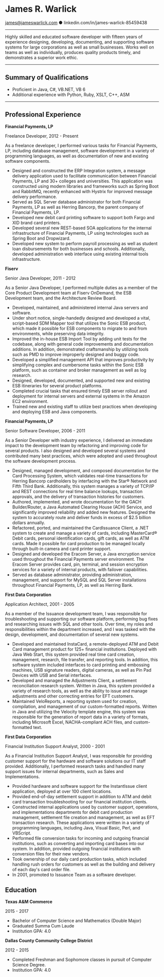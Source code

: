 

**James R. Warlick**
=====================
james@jameswarlick.com ● linkedin.com/in/james-warlick-85459438

----------

Highly skilled and educated software developer with fifteen years of experience designing, developing, documenting, and supporting software systems for large corporations as well as small businesses.  Works well on teams as well as individually, produces quality products timely, and demonstrates a superior work ethic.

----------

**Summary of Qualifications**
-----------------------------

- Proficient in Java, C#, VB.NET, VB 6 
- Additional experience with Python, Ruby, XSLT, C++, ASM

----------

**Professional Experience**
---------------------------

**Financial Payments, LP**

Freelance Developer, 2012 - Present

As a freelance developer, I performed various tasks for Financial Payments, LP, including database management, software development in a variety of programming languages, as well as documentation of new and existing software components.  

- Designed and constructed the ERP Integration system, a message delivery application used to facilitate communication between Financial Payments, LP and 30+ colleges and universities.  This application was constructed using modern libraries and frameworks such as Spring Boot and RabbitMQ, recently enhanced with Hystrix for improved message delivery performance.
- Served as SQL Server database administrator for both Financial Payments, LP as well as Herring Bancorp, the parent company of Financial Payments, LP.
- Developed new debit card printing software to support both Fargo and XID brand card printers. 
- Developed several new REST-based SOA applications for the internal infrastructure of Financial Payments, LP using technologies such as Spring Boot and Dropwizard.
- Developed new system to perform payroll processing as well as student loan disbursements for both businesses and schools.  Additionally, developed administration web interface using existing internal tools infrastructure.


**Fiserv**

Senior Java Developer, 2011 - 2012

As a Senior Java Developer, I performed multiple duties as a member of the Core Product Development team at Fiserv OnDemand, the ESB Development team, and the Architecture Review Board.

- Developed, maintained, and administered internal Java servers and software. 
- Under short notice, single-handedly designed and developed a vital, script-based SDM Mapper tool that utilizes the Sonic ESB product, which made it possible for ESB components to migrate to and from environments, while preserving data integrity.  
- Improved the in-house ESB Import Tool by adding unit tests for the codebase, along with general code improvements and documentation additions.  In addition, demonstrated craftsmanship by utilizing tools such as PMD to improve improperly designed and buggy code. 
- Developed a simplified management API that improves productivity by simplifying complex and cumbersome tasks within the Sonic ESB platform, such as container and broker management as well as log research.  
- Designed, developed, documented, and supported new and existing ESB itineraries for several product platforms.  
- Completed crucial tasks that ensured timely ESB server rollout and deployment for internal servers and external systems in the Amazon EC2 environment.  
- Trained new and existing staff to utilize best practices when developing and deploying ESB and Java components.



**Financial Payments, LP**

Senior Software Developer, 2006 - 2011

As a Senior Developer with industry experience, I delivered an immediate impact to the development team by refactoring and improving code for several products.  I also designed and developed several systems and contributed many best practices, which were adopted and used throughout the software development process.  

- Designed, managed development, and composed documentation for the Card Processing System, which validates real-time transactions for Herring Bancorp cardholders by interfacing with the Star® Network and Fifth Third Bank. Additionally, this system manages a variety of TCP/IP and REST connections for real time balance lookups, transaction approvals, and the delivery of transaction histories for customers.  
- Authored, implemented, and wrote documentation for the GACH Builder/Router, a Java Automated Clearing House (ACH) Service, and significantly improved reliability and added new features. Designed the system to accurately route and deliver funds in excess of $2.5 billion dollars annually.
- Refactored, ported, and maintained the CardIssuance Client, a .NET system to create and manage a variety of cards, including MasterCard® Debit cards, personal identification cards, gift cards, as well as ATM cards. Made it possible for card production to be managed locally through built-in camera and card printer support. 
- Designed and developed the Eracom Server, a Java encryption service used throughout the Financial Payments server environment. The Eracom Server provides card, pin, terminal, and session encryption services for a variety of internal products, with failover capabilities. 
- Served as database administrator, providing administration, management, and support for MySQL and SQL Server installations throughout Financial Payments, LP, as well as Herring Bank.


**First Data Corporation**

Application Architect, 2001 - 2005

As a member of the Issuance development team, I was responsible for troubleshooting and supporting our software platform, performing bug fixes and researching issues with SQL and other tools.  Over time, my roles and responsibilities within the department increased, and I was tasked with the design, development, and documentation of several new systems.  

- Developed and maintained InstaCard, a remote-deployed ATM and Debit Card management product for 125+ financial institutions. Deployed with Java Web Start, this system provided real time card creation, management, research, file transfer, and reporting tools. In addition, this software system included interfaces to card printing and embossing machines, USB signature readers, digital cameras, as well as Pin Pad Devices with USB and Serial interfaces.
- Developed and managed the Adjustments Client, a settlement reconciliation research system. Written in Java, this system provided a variety of research tools, as well as the ability to issue and manage adjustments and other correcting entries for EFT customers. 
- Maintained VeloReports, a reporting system used for creation, compilation, and management of our custom-formatted reports. Written in Java and utilizing the Velocity template engine, this system was responsible for the generation of report data in a variety of formats, including Microsoft Excel, NACHA-compliant ACH files, and custom-formatted text. 


**First Data Corporation**

Financial Institution Support Analyst, 2000 - 2001

As a Financial Institution Support Analyst, I was responsible for providing customer support for the hardware and software solutions our IT staff provided.  Additionally, I performed research tasks and handled many support issues for internal departments, such as Sales and Implementations.  

- Provided hardware and software support for the InstantIssue client application, deployed at over 100 client locations.
- Provided end-of-day settlement support in addition to ATM and debit card transaction troubleshooting for our financial institution clients. 
- Constructed internal applications used by customer support, operations, and implementations departments for debit card production management, settlement file creation and management, as well as EFT transaction research. These applications were written in a variety of programming languages, including Java, Visual Basic, Perl, and VBScript. 
- Performed file conversion tasks for incoming and outgoing financial institutions, such as converting and importing card bases into our system.  In addition, provided outgoing financial institutions with conversion files for their new vendors.  
- Took ownership of our daily card production tasks, which included handling rush orders for customers as well as the building and delivery of each day's card order file.  
- In 2001, promoted to Issuance Team as a software developer. 


**Education**
-------------

**Texas A&M Commerce**

2015 - 2017

- Bachelor of Computer Science and Mathematics (Double Major)
- Graduated Summa Cum Laude
- Institution GPA: 4.0

**Dallas County Community College District**

2012 - 2015

- Completed Freshman and Sophomore classes in pursuit of Computer Science Degree.
- Institution GPA:  4.0



